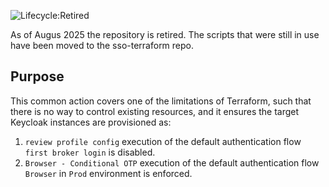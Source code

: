 ![Lifecycle:Retired](https://img.shields.io/badge/Lifecycle-Retired-d45500)

As of Augus 2025 the repository is retired. The scripts that were still in use have been moved to the sso-terraform repo.


## Purpose

This common action covers one of the limitations of Terraform, such that there is no way to control existing resources, and it ensures the target Keycloak instances are provisioned as:

1. `review profile config` execution of the default authentication flow `first broker login` is disabled.
1. `Browser - Conditional OTP` execution of the default authentication flow `Browser` in `Prod` environment is enforced.
